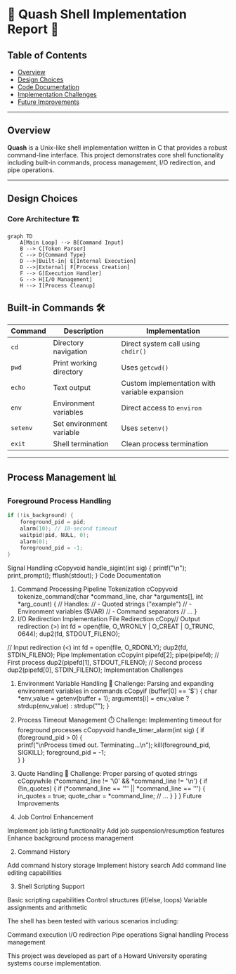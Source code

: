 # 🚀 Quash Shell Implementation Report 📖

## Table of Contents
- [Overview](#overview)
- [Design Choices](#design-choices)
- [Code Documentation](#code-documentation)
- [Implementation Challenges](#implementation-challenges)
- [Future Improvements](#future-improvements)

---

## Overview

**Quash** is a Unix-like shell implementation written in C that provides a robust command-line interface. This project demonstrates core shell functionality including built-in commands, process management, I/O redirection, and pipe operations.

---

## Design Choices

### Core Architecture 🏗️

```mermaid
graph TD
    A[Main Loop] --> B[Command Input]
    B --> C[Token Parser]
    C --> D{Command Type}
    D -->|Built-in| E[Internal Execution]
    D -->|External| F[Process Creation]
    F --> G[Execution Handler]
    G --> H[I/O Management]
    H --> I[Process Cleanup]
```
## Built-in Commands 🛠️

| Command | Description               | Implementation                         |
| ------- | ------------------------- | -------------------------------------- |
| `cd`    | Directory navigation      | Direct system call using `chdir()`     |
| `pwd`   | Print working directory   | Uses `getcwd()`                        |
| `echo`  | Text output               | Custom implementation with variable expansion |
| `env`   | Environment variables     | Direct access to `environ`             |
| `setenv`| Set environment variable  | Uses `setenv()`                        |
| `exit`  | Shell termination         | Clean process termination              |

---

## Process Management 📊

### Foreground Process Handling

```c
if (!is_background) {
    foreground_pid = pid;
    alarm(10); // 10-second timeout
    waitpid(pid, NULL, 0);
    alarm(0);
    foreground_pid = -1;
}
```
Signal Handling
cCopyvoid handle_sigint(int sig) {
    printf("\n");
    print_prompt();
    fflush(stdout);
}
Code Documentation

1. Command Processing Pipeline
Tokenization
cCopyvoid tokenize_command(char *command_line, char *arguments[], int *arg_count) {
    // Handles:
    // - Quoted strings ("example")
    // - Environment variables ($VAR)
    // - Command separators
    // ...
}
2. I/O Redirection Implementation
File Redirection
cCopy// Output redirection (>)
int fd = open(file, O_WRONLY | O_CREAT | O_TRUNC, 0644);
dup2(fd, STDOUT_FILENO);

// Input redirection (<)
int fd = open(file, O_RDONLY);
dup2(fd, STDIN_FILENO);
Pipe Implementation
cCopyint pipefd[2];
pipe(pipefd);
// First process
dup2(pipefd[1], STDOUT_FILENO);
// Second process
dup2(pipefd[0], STDIN_FILENO);
Implementation Challenges

1. Environment Variable Handling 🔄
Challenge: Parsing and expanding environment variables in commands
cCopyif (buffer[0] == '$') {
    char *env_value = getenv(buffer + 1);
    arguments[i] = env_value ? strdup(env_value) : strdup("");
}
2. Process Timeout Management ⏱️
Challenge: Implementing timeout for foreground processes
cCopyvoid handle_timer_alarm(int sig) {
    if (foreground_pid > 0) {  
        printf("\nProcess timed out. Terminating...\n");
        kill(foreground_pid, SIGKILL); 
        foreground_pid = -1;          
    }
}
3. Quote Handling 📝
Challenge: Proper parsing of quoted strings
cCopywhile (*command_line != '\0' && *command_line != '\n') {
    if (!in_quotes) {
        if (*command_line == '"' || *command_line == '\'') {
            in_quotes = true;
            quote_char = *command_line;
            // ...
        }
    }
}
Future Improvements

1. Job Control Enhancement

 Implement job listing functionality
 Add job suspension/resumption features
 Enhance background process management

2. Command History

 Add command history storage
 Implement history search
 Add command line editing capabilities

3. Shell Scripting Support

 Basic scripting capabilities
 Control structures (if/else, loops)
 Variable assignments and arithmetic



The shell has been tested with various scenarios including:

Command execution
I/O redirection
Pipe operations
Signal handling
Process management


This project was developed as part of a Howard University operating systems course implementation.
